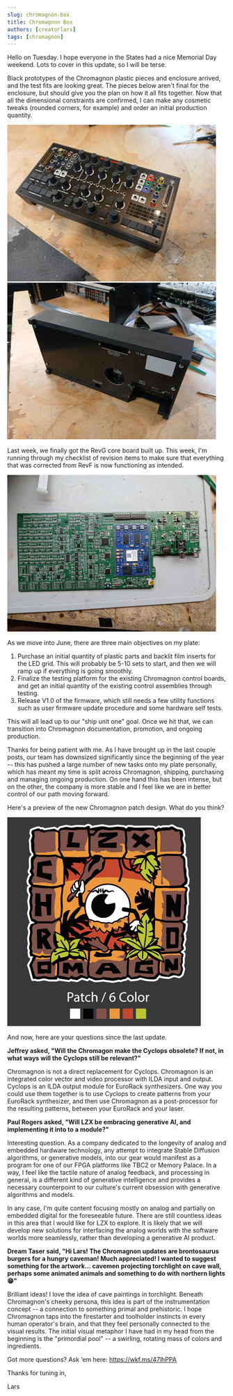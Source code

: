 ```yaml
---
slug: chromagnon-box
title: Chromagnon Box
authors: [creatorlars]
tags: [chromagnon]
---
```


Hello on Tuesday.  I hope everyone in the States had a nice Memorial Day weekend.  Lots to cover in this update, so I will be terse.

Black prototypes of the Chromagnon plastic pieces and enclosure arrived, and the test fits are looking great.   The pieces below aren't final for the enclosure, but should give you the plan on how it all fits together.  Now that all the dimensional constraints are confirmed, I can make any cosmetic tweaks (rounded corners, for example) and order an initial production quantity.

![](chromagnon-box-top.png)
![](chromagnon-box-bottom.png)

Last week, we finally got the RevG core board built up. This week, I'm running through my checklist of revision items to make sure that everything that was corrected from RevF is now functioning as intended.  

![](chromagnon-pcb-revg-proto.png)

As we move into June, there are three main objectives on my plate:

1) Purchase an initial quantity of plastic parts and backlit film inserts for the LED grid. This will probably be 5-10 sets to start, and then we will ramp up if everything is going smoothly.
2) Finalize the testing platform for the existing Chromagnon control boards, and get an initial quantity of the existing control assemblies through testing.
3) Release V1.0 of the firmware, which still needs a few utility functions such as user firmware update procedure and some hardware self tests.

This will all lead up to our "ship unit one" goal.  Once we hit that, we can transition into Chromagnon documentation, promotion, and ongoing production.

Thanks for being patient with me.  As I have brought up in the last couple posts, our team has downsized significantly since the beginning of the year -- this has pushed a large number of new tasks onto my plate personally, which has meant my time is split across Chromagnon, shipping, purchasing and managing ongoing production.  On one hand this has been intense, but on the other, the company is more stable and I feel like we are in better control of our path moving forward.

Here's a preview of the new Chromagnon patch design.  What do you think?

![](chromagnon-patch-preview.png)

And now, here are your questions since the last update.

**Jeffrey asked, "Will the Chromagon make the Cyclops obsolete? If not, in what ways will the Cyclops still be relevant?"**

Chromagnon is not a direct replacement for Cyclops. Chromagnon is an integrated color vector and video processor with ILDA input and output.  Cyclops is an ILDA output module for EuroRack synthesizers. One way you could use them together is to use Cyclops to create patterns from your EuroRack synthesizer, and then use Chromagnon as a post-processor for the resulting patterns, between your EuroRack and your laser.

**Paul Rogers asked, "Will LZX be embracing generative AI, and implementing it into to a module?"**

Interesting question.  As a company dedicated to the longevity of analog and embedded hardware technology, any attempt to integrate Stable Diffusion algorithms, or generative models, into our gear would manifest as a program for one of our FPGA platforms like TBC2 or Memory Palace.  In a way, I feel like the tactile nature of analog feedback, and processing in general, is a different kind of generative intelligence and provides a necessary counterpoint to our culture's current obsession with generative algorithms and models.  

In any case, I'm quite content focusing mostly on analog and partially on embedded digital for the foreseeable future. There are still countless ideas in this area that I would like for LZX to explore.  It is likely that we will develop new solutions for interfacing the analog worlds with the software worlds more seamlessly, rather than developing a generative AI product.

**Dream Taser said, "Hi Lars! The Chromagnon updates are brontosaurus burgers for a hungry caveman! Much appreciated! I wanted to suggest something for the artwork… cavemen projecting torchlight on cave wall, perhaps some animated animals and something to do with northern lights 😁"**

Brilliant ideas! I love the idea of cave paintings in torchlight. Beneath Chromagnon's cheeky persona, this idea is part of the instrumentation concept -- a connection to something primal and prehistoric. I hope Chromagnon taps into the firestarter and toolholder instincts in every human operator's brain, and that they feel personally connected to the visual results.  The initial visual metaphor I have had in my head from the beginning is the "primordial pool" -- a swirling, rotating mass of colors and ingredients. 

Got more questions? Ask ‘em here: https://wkf.ms/47lhPPA

Thanks for tuning in,

Lars